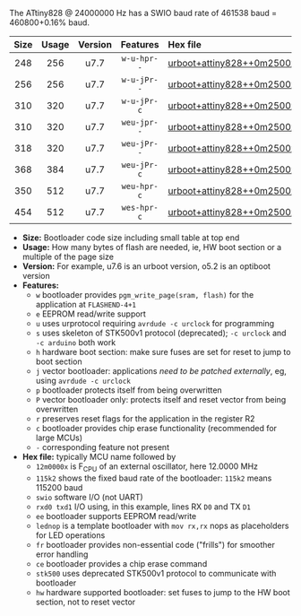 The ATtiny828 @ 24000000 Hz has a SWIO baud rate of 461538 baud = 460800+0.16% baud.

|Size|Usage|Version|Features|Hex file|
|:-:|:-:|:-:|:-:|:--|
|248|256|u7.7|`w-u-hpr--`|[urboot+attiny828++0m2500x++++4k8_swio_rxc2_txc3_lednop_hw.hex](https://raw.githubusercontent.com/stefanrueger/urboot.hex/main/mcus/attiny828/external_oscillator/fcpu++0m2500_Hz/br++++4k8_bps/urboot+attiny828++0m2500x++++4k8_swio_rxc2_txc3_lednop_hw.hex)|
|256|256|u7.7|`w-u-jPr--`|[urboot+attiny828++0m2500x++++4k8_swio_rxc2_txc3.hex](https://raw.githubusercontent.com/stefanrueger/urboot.hex/main/mcus/attiny828/external_oscillator/fcpu++0m2500_Hz/br++++4k8_bps/urboot+attiny828++0m2500x++++4k8_swio_rxc2_txc3.hex)|
|310|320|u7.7|`w-u-jPr-c`|[urboot+attiny828++0m2500x++++4k8_swio_rxc2_txc3_lednop_fr_ce.hex](https://raw.githubusercontent.com/stefanrueger/urboot.hex/main/mcus/attiny828/external_oscillator/fcpu++0m2500_Hz/br++++4k8_bps/urboot+attiny828++0m2500x++++4k8_swio_rxc2_txc3_lednop_fr_ce.hex)|
|310|320|u7.7|`weu-jpr--`|[urboot+attiny828++0m2500x++++4k8_swio_rxc2_txc3_ee_lednop.hex](https://raw.githubusercontent.com/stefanrueger/urboot.hex/main/mcus/attiny828/external_oscillator/fcpu++0m2500_Hz/br++++4k8_bps/urboot+attiny828++0m2500x++++4k8_swio_rxc2_txc3_ee_lednop.hex)|
|318|320|u7.7|`weu-jPr--`|[urboot+attiny828++0m2500x++++4k8_swio_rxc2_txc3_ee.hex](https://raw.githubusercontent.com/stefanrueger/urboot.hex/main/mcus/attiny828/external_oscillator/fcpu++0m2500_Hz/br++++4k8_bps/urboot+attiny828++0m2500x++++4k8_swio_rxc2_txc3_ee.hex)|
|368|384|u7.7|`weu-jPr-c`|[urboot+attiny828++0m2500x++++4k8_swio_rxc2_txc3_ee_lednop_fr_ce.hex](https://raw.githubusercontent.com/stefanrueger/urboot.hex/main/mcus/attiny828/external_oscillator/fcpu++0m2500_Hz/br++++4k8_bps/urboot+attiny828++0m2500x++++4k8_swio_rxc2_txc3_ee_lednop_fr_ce.hex)|
|350|512|u7.7|`weu-hpr-c`|[urboot+attiny828++0m2500x++++4k8_swio_rxc2_txc3_ee_lednop_fr_ce_hw.hex](https://raw.githubusercontent.com/stefanrueger/urboot.hex/main/mcus/attiny828/external_oscillator/fcpu++0m2500_Hz/br++++4k8_bps/urboot+attiny828++0m2500x++++4k8_swio_rxc2_txc3_ee_lednop_fr_ce_hw.hex)|
|454|512|u7.7|`wes-hpr-c`|[urboot+attiny828++0m2500x++++4k8_swio_rxc2_txc3_ee_lednop_fr_ce_stk500_hw.hex](https://raw.githubusercontent.com/stefanrueger/urboot.hex/main/mcus/attiny828/external_oscillator/fcpu++0m2500_Hz/br++++4k8_bps/urboot+attiny828++0m2500x++++4k8_swio_rxc2_txc3_ee_lednop_fr_ce_stk500_hw.hex)|

- **Size:** Bootloader code size including small table at top end
- **Usage:** How many bytes of flash are needed, ie, HW boot section or a multiple of the page size
- **Version:** For example, u7.6 is an urboot version, o5.2 is an optiboot version
- **Features:**
  + `w` bootloader provides `pgm_write_page(sram, flash)` for the application at `FLASHEND-4+1`
  + `e` EEPROM read/write support
  + `u` uses urprotocol requiring `avrdude -c urclock` for programming
  + `s` uses skeleton of STK500v1 protocol (deprecated); `-c urclock` and `-c arduino` both work
  + `h` hardware boot section: make sure fuses are set for reset to jump to boot section
  + `j` vector bootloader: applications *need to be patched externally*, eg, using `avrdude -c urclock`
  + `p` bootloader protects itself from being overwritten
  + `P` vector bootloader only: protects itself and reset vector from being overwritten
  + `r` preserves reset flags for the application in the register R2
  + `c` bootloader provides chip erase functionality (recommended for large MCUs)
  + `-` corresponding feature not present
- **Hex file:** typically MCU name followed by
  + `12m0000x` is F<sub>CPU</sub> of an external oscillator, here 12.0000 MHz
  + `115k2` shows the fixed baud rate of the bootloader: `115k2` means 115200 baud
  + `swio` software I/O (not UART)
  + `rxd0 txd1` I/O using, in this example, lines RX `D0` and TX `D1`
  + `ee` bootloader supports EEPROM read/write
  + `lednop` is a template bootloader with `mov rx,rx` nops as placeholders for LED operations
  + `fr` bootloader provides non-essential code ("frills") for smoother error handling
  + `ce` bootloader provides a chip erase command
  + `stk500` uses deprecated STK500v1 protocol to communicate with bootloader
  + `hw` hardware supported bootloader: set fuses to jump to the HW boot section, not to reset vector
